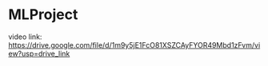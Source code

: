 # MLProject
video link: https://drive.google.com/file/d/1m9y5jE1FcO81XSZCAyFYOR49Mbd1zFvm/view?usp=drive_link
